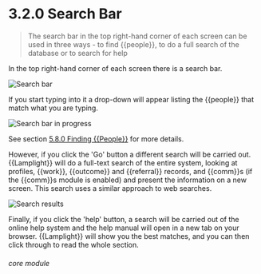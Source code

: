 # 3.2.0 Search Bar

> The search bar in the top right-hand corner of each screen can be used in three ways - to find {{people}}, to do a full search of the database or to search for help

In the top right-hand corner of each screen there is a search bar. 

![Search bar](3.2.0a.PNG)

If you start typing into it a drop-down will appear listing the {{people}} that match what you are typing. 

![Search bar in progress](3.2.0b.PNG)

See section [5.8.0  Finding {{People}}](/help/index/p/5.8.0) for more details.

However, if you click the 'Go' button a different search will be carried out. {{Lamplight}} will do a full-text search of the entire system, looking at profiles, {{work}}, {{outcome}} and {{referral}} records, and {{comm}}s (if the {{comm}}s module is enabled) and present the information on a new screen. This search uses a similar approach to web searches.

![Search results](13a.png)

Finally, if you click the 'help' button, a search will be carried out of the online help system and the help manual will open in a new tab on your browser. {{Lamplight}} will show you the best matches, and you can then click through to read the whole section. 


###### core module

